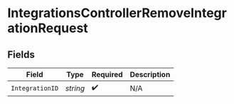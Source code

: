 # IntegrationsControllerRemoveIntegrationRequest


## Fields

| Field              | Type               | Required           | Description        |
| ------------------ | ------------------ | ------------------ | ------------------ |
| `IntegrationID`    | *string*           | :heavy_check_mark: | N/A                |